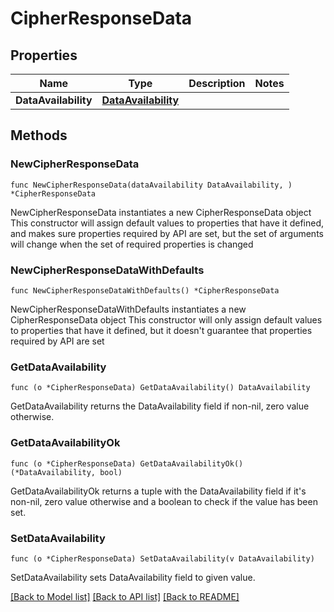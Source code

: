 # CipherResponseData

## Properties

Name | Type | Description | Notes
------------ | ------------- | ------------- | -------------
**DataAvailability** | [**DataAvailability**](DataAvailability.md) |  | 

## Methods

### NewCipherResponseData

`func NewCipherResponseData(dataAvailability DataAvailability, ) *CipherResponseData`

NewCipherResponseData instantiates a new CipherResponseData object
This constructor will assign default values to properties that have it defined,
and makes sure properties required by API are set, but the set of arguments
will change when the set of required properties is changed

### NewCipherResponseDataWithDefaults

`func NewCipherResponseDataWithDefaults() *CipherResponseData`

NewCipherResponseDataWithDefaults instantiates a new CipherResponseData object
This constructor will only assign default values to properties that have it defined,
but it doesn't guarantee that properties required by API are set

### GetDataAvailability

`func (o *CipherResponseData) GetDataAvailability() DataAvailability`

GetDataAvailability returns the DataAvailability field if non-nil, zero value otherwise.

### GetDataAvailabilityOk

`func (o *CipherResponseData) GetDataAvailabilityOk() (*DataAvailability, bool)`

GetDataAvailabilityOk returns a tuple with the DataAvailability field if it's non-nil, zero value otherwise
and a boolean to check if the value has been set.

### SetDataAvailability

`func (o *CipherResponseData) SetDataAvailability(v DataAvailability)`

SetDataAvailability sets DataAvailability field to given value.



[[Back to Model list]](../README.md#documentation-for-models) [[Back to API list]](../README.md#documentation-for-api-endpoints) [[Back to README]](../README.md)


